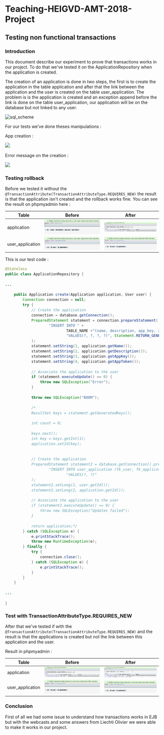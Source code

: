 

# Teaching-HEIGVD-AMT-2018-Project

## Testing non functional transactions

### Introduction

This document describe our experiment to prove that transactions works in our project. To do that we've tested it on the ApplicationRepository when the application is created.

The creation of an application is done in two steps, the first is to create the application in the table application and after that the link between the application and the user is created on the table user_application. The problem is is the application is created and an exception append before the link is done on the table user_application, our application will be on the database but not linked to any user. 

![sql_scheme](/Users/olivier/Documents/GitHub/Teaching-HEIGVD-AMT-2018-Project/md_images/sql_scheme.png)



For our tests we've done theses manipulations :

App creation : 

![](/Users/olivier/Documents/GitHub/Teaching-HEIGVD-AMT-2018-Project/md_images/ap_creation_test2.png)



Error message on the creation : 

![](/Users/olivier/Documents/GitHub/Teaching-HEIGVD-AMT-2018-Project/md_images/app_creation_error.png)



### Testing rollback

Before we tested it without the ```@TransactionAttribute(TransactionAttributeType.REQUIRES_NEW)``` the result is that the application isn't created and the rollback works fine. You can see the result on phpmyadmin here :

| Table            | Before                             | After                             |
| ---------------- | ---------------------------------- | --------------------------------- |
| application      | ![](md_images/before_app.png)      | ![](md_images/after_app.png)      |
| user_application | ![](md_images/before_user_app.png) | ![](md_images/after_user_app.png) |

This is our test code :

```java
@Stateless
public class ApplicationRepository {

...
    
	public Application create(Application application, User user) {
        Connection connection = null;
        try {
            // Create the application
            connection = database.getConnection();
            PreparedStatement statement = connection.prepareStatement(
                    "INSERT INTO " +
                            TABLE_NAME +"(name, description, app_key, app_token) " +
                            "VALUES(?, ?, ?, ?)", Statement.RETURN_GENERATED_KEYS
            );
            statement.setString(1, application.getName());
            statement.setString(2, application.getDescription());
            statement.setString(3, application.getAppKey());
            statement.setString(4, application.getAppToken());

            // Associate the application to the user
            if (statement.executeUpdate() == 0) {
                throw new SQLException("Error");
            }

            throw new SQLException("BOOM");

            /*
            ResultSet keys = statement.getGeneratedKeys();

            int count = 0;

            keys.next();
            int key = keys.getInt(1);
            application.setId(key);


            // Create the application
            PreparedStatement statement2 = database.getConnection().prepareStatement(
                    "INSERT INTO user_application (fk_user, fk_application) " +
                            "VALUES(?, ?)"
            );
            statement2.setLong(1, user.getId());
            statement2.setLong(2, application.getId());

            // Associate the application to the user
            if (statement2.executeUpdate() == 0) {
                throw new SQLException("Updates failed");
            }

            return application;*/
        } catch (SQLException e) {
            e.printStackTrace();
            throw new RuntimeException(e);
        } finally {
            try {
                connection.close();
            } catch (SQLException e) {
                e.printStackTrace();
            }
        }  
    }
    
...
    
}
```



### Test with TransactionAttributeType.REQUIRES_NEW

After that we've tested if with the ```@TransactionAttribute(TransactionAttributeType.REQUIRES_NEW)``` and the result is that the applications is created but not the link between this application and the user.

Result in phpmyadmin : 

| Table            | Before                            | After                              |
| ---------------- | --------------------------------- | ---------------------------------- |
| application      | ![](md_images/after_app.png)      | ![](md_images/after_app2.png)      |
| user_application | ![](md_images/after_user_app.png) | ![](md_images/after_user_app2.png) |



### Conclusion

First of all we had some issue to understand how transactions works in EJB but with the webcasts and some answers from Liechti Olivier we were able to make it works in our project. 



